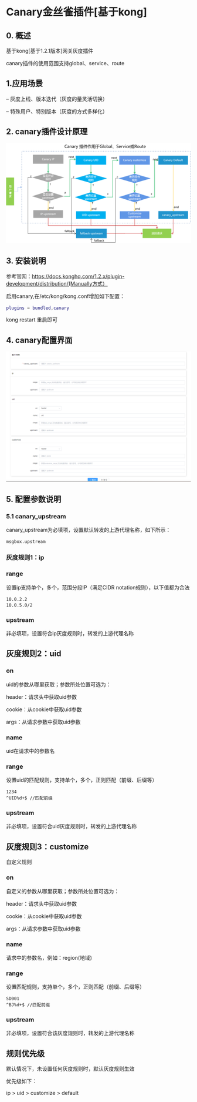 
# Canary金丝雀插件[基于kong]
## 0. 概述
基于kong[基于1.2.1版本]网关灰度插件

canary插件的使用范围支持global、service、route
## 1.应用场景
– 灰度上线、版本迭代（灰度的量灵活切换）

– 特殊用户、特别版本（灰度的方式多样化）
## 2. canary插件设计原理
![avatar](docs/canary_design.png)

## 3. 安装说明
参考官网：https://docs.konghq.com/1.2.x/plugin-development/distribution/(Manually方式）

启用canary,在/etc/kong/kong.conf增加如下配置：
```lua
plugins = bundled,canary
```
kong restart 重启即可
## 4. canary配置界面
![avatar](docs/canary_plugin.png)

## 5. 配置参数说明
### 5.1 canary_upstream
canary_upstream为必填项，设置默认转发的上游代理名称，如下所示：
```text
msgbox.upstream
```
### 灰度规则1：ip
### range
设置ip支持单个，多个，范围分段IP（满足CIDR notation规则），以下值都为合法
```text
10.0.2.2 
10.0.5.0/2
```
### upstream
非必填项，设置符合ip灰度规则时，转发的上游代理名称

## 灰度规则2：uid
### on
uid的参数从哪里获取；参数所处位置可选为：

header：请求头中获取uid参数 

cookie：从cookie中获取uid参数

args：从请求参数中获取uid参数

### name
uid在请求中的参数名
### range
设置uid的匹配规则，支持单个，多个，正则匹配（前缀、后缀等）
```text
1234
^UID%d+$ //匹配前缀
```
### upstream
非必填项，设置符合uid灰度规则时，转发的上游代理名称
## 灰度规则3：customize
自定义规则
### on
自定义的参数从哪里获取；参数所处位置可选为：

header：请求头中获取uid参数

cookie：从cookie中获取uid参数

args：从请求参数中获取uid参数

### name
请求中的参数名，例如：region(地域)
### range
设置匹配规则，支持单个，多个，正则匹配（前缀、后缀等）
```text
SD001
^BJ%d+$ //匹配前缀
```
### upstream
非必填项，设置符合该灰度规则时，转发的上游代理名称

## 规则优先级
默认情况下，未设置任何灰度规则时，默认灰度规则生效

优先级如下：

ip > uid > customize > default


